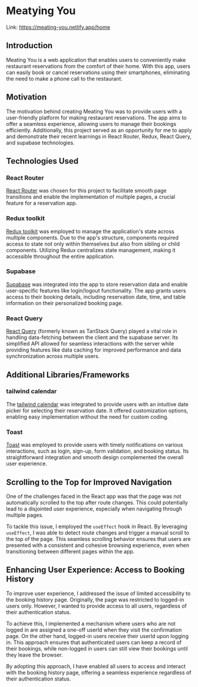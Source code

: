 # Meatying You

Link:
https://meating-you.netlify.app/home

## Introduction

Meating You is a web application that enables users to conveniently make restaurant reservations from the comfort of their home. With this app, users can easily book or cancel reservations using their smartphones, eliminating the need to make a phone call to the restaurant.

## Motivation

The motivation behind creating Meating You was to provide users with a user-friendly platform for making restaurant reservations. The app aims to offer a seamless experience, allowing users to manage their bookings efficiently. Additionally, this project served as an opportunity for me to apply and demonstrate their recent learnings in React Router, Redux, React Query, and supabase technologies.

## Technologies Used

### React Router
[React Router](https://reactrouter.com/en/main) was chosen for this project to facilitate smooth page transitions and enable the implementation of multiple pages, a crucial feature for a reservation app.

### Redux toolkit
[Redux toolkit](https://redux-toolkit.js.org/) was employed to manage the application's state across multiple components. Due to the app's structure, components required access to state not only within themselves but also from sibling or child components. Utilizing Redux centralizes state management, making it accessible throughout the entire application.

### Supabase
[Supabase](https://supabase.com/) was integrated into the app to store reservation data and enable user-specific features like login/logout functionality. The app grants users access to their booking details, including reservation date, time, and table information on their personalized booking page.

### React Query
[React Query](https://tanstack.com/) (formerly known as TanStack Query) played a vital role in handling data-fetching between the client and the supabase server. Its simplified API allowed for seamless interactions with the server while providing features like data caching for improved performance and data synchronization across multiple users.

## Additional Libraries/Frameworks

### tailwind calendar
The [tailwind calendar](https://react-tailwindcss-datepicker.vercel.app/) was integrated to provide users with an intuitive date picker for selecting their reservation date. It offered customization options, enabling easy implementation without the need for custom coding.

### Toast
[Toast](https://react-hot-toast.com/) was employed to provide users with timely notifications on various interactions, such as login, sign-up, form validation, and booking status. Its straightforward integration and smooth design complemented the overall user experience.

## Scrolling to the Top for Improved Navigation

One of the challenges faced in the React app was that the page was not automatically scrolled to the top after route changes. This could potentially lead to a disjointed user experience, especially when navigating through multiple pages.

To tackle this issue, I employed the `useEffect` hook in React. By leveraging `useEffect`, I was able to detect route changes and trigger a manual scroll to the top of the page. This seamless scrolling behavior ensures that users are presented with a consistent and cohesive browsing experience, even when transitioning between different pages within the app.

## Enhancing User Experience: Access to Booking History

To improve user experience, I addressed the issue of limited accessibility to the booking history page. Originally, the page was restricted to logged-in users only. However, I wanted to provide access to all users, regardless of their authentication status.

To achieve this, I implemented a mechanism where users who are not logged in are assigned a one-off userId when they visit the confirmation page. On the other hand, logged-in users receive their userId upon logging in. This approach ensures that authenticated users can keep a record of their bookings, while non-logged in users can still view their bookings until they leave the browser.

By adopting this approach, I have enabled all users to access and interact with the booking history page, offering a seamless experience regardless of their authentication status.
